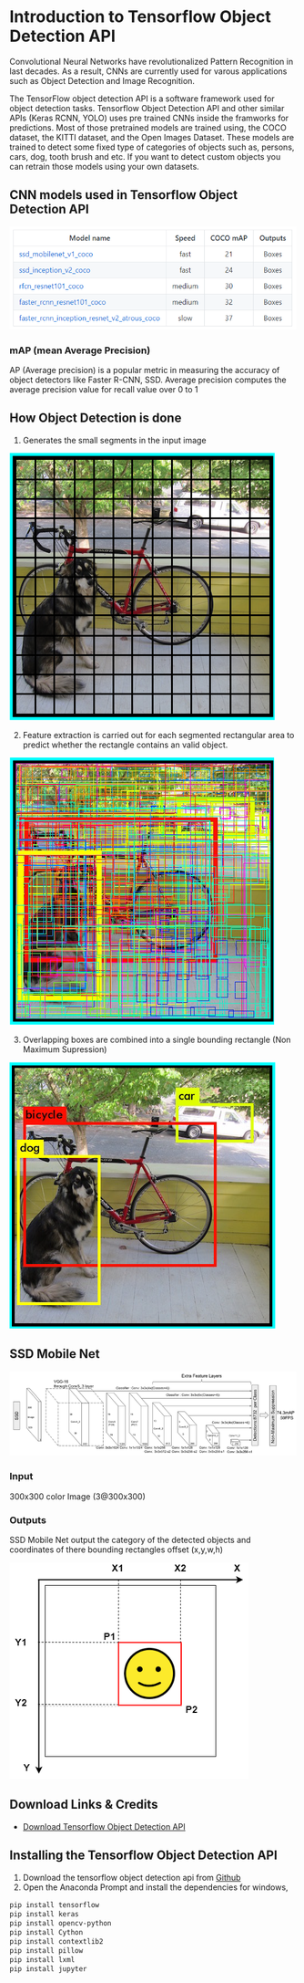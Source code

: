 # Introduction to Tensorflow Object Detection API

Convolutional Neural Networks have revolutionalized Pattern Recognition in last decades. As a result, CNNs are currently used for varous applications such as Object Detection and Image Recognition.

The TensorFlow object detection API is a software framework used for object detection tasks. Tensorflow Object Detection API and other similar APIs (Keras RCNN, YOLO) uses pre trained CNNs inside the framworks for predictions. Most of those pretrained models are trained using, the COCO dataset, the KITTI dataset, and the Open Images Dataset. These models are trained to detect some fixed type of categories of objects such as, persons, cars, dog, tooth brush and etc. If you want to detect custom objects you can retrain those models using your own datasets.

## CNN models used in Tensorflow Object Detection API

<img src="https://github.com/vishwas9699/Object-Detection-using-Deep-Learning/blob/main/README%20resource/0.png">

### mAP (mean Average Precision)

AP (Average precision) is a popular metric in measuring the accuracy of object detectors like Faster R-CNN, SSD. Average precision computes the average precision value for recall value over 0 to 1

## How Object Detection is done 

1. Generates the small segments in the input image
<img src="https://github.com/vishwas9699/Object-Detection-using-Deep-Learning/blob/main/README%20resource/1.png">

2. Feature extraction is carried out for each segmented rectangular area to predict whether the rectangle contains an valid object.
<img src="https://github.com/vishwas9699/Object-Detection-using-Deep-Learning/blob/main/README%20resource/2.png">

3. Overlapping boxes are combined into a single bounding rectangle (Non Maximum Supression)
<img src="https://github.com/vishwas9699/Object-Detection-using-Deep-Learning/blob/main/README%20resource/3.png">

## SSD Mobile Net

<img src="https://github.com/vishwas9699/Object-Detection-using-Deep-Learning/blob/main/README%20resource/4.png">

### Input

300x300 color Image (3@300x300)

### Outputs

SSD Mobile Net output the category of the detected objects and coordinates of there bounding rectangles offset (x,y,w,h)

<img src="https://github.com/vishwas9699/Object-Detection-using-Deep-Learning/blob/main/README%20resource/5.png">

## Download Links & Credits

* [Download Tensorflow Object Detection API](https://github.com/tensorflow/models)

## Installing the Tensorflow Object Detection API

1. Download the tensorflow object detection api from [Github](https://github.com/tensorflow/models)
2. Open the Anaconda Prompt and install the dependencies for windows,

```
pip install tensorflow
pip install keras
pip install opencv-python
pip install Cython
pip install contextlib2
pip install pillow
pip install lxml
pip install jupyter
```